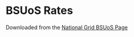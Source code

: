 # BSUoS Rates

Downloaded from the [National Grid BSUoS Page](https://www.nationalgrideso.com/industry-information/charging/balancing-services-use-system-bsuos-charges)
